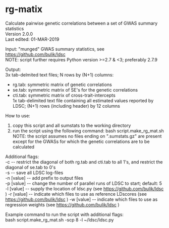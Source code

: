 # rg-matix
Calculate pairwise genetic correlations between a set of GWAS summary statistics  
Version 2.0.0  
Last edited: 01-MAR-2019  

Input: "munged" GWAS summary statistics, see https://github.com/bulik/ldsc  
NOTE: script further requires Python version >=2.7 & <3; preferably 2.7.9  

Output:  
 3x tab-delmited text files; N rows by (N+1) columns:  
  - rg.tab:	symmetric matrix of genetic correlations  
  - se.tab:	symmetric matrix of SE's for the genetic correlations  
  - cti.tab:	symmetric matrix of cross-trait-intercepts    
 1x tab-delimited text file containing all estimated values reported by LDSC; (N+1) rows (including header) by 12 columns  

How to use:  
 1) copy this script and all sumstats to the working directory  
 2) run the script using the following command: bash script.make_rg_mat.sh  
NOTE: the script assumes no files ending on ".sumstats.gz" are present except for the GWASs for which the genetic correlations are to be calculated  

Additional flags:  
 -c			-- restrict the diagonal of both rg.tab and cti.tab to all 1's, and restrict the diagonal of se.tab to 0's  
 -s			-- save all LDSC log-files  
 -n [value]	-- add prefix to output files  
 -p [value]	-- change the number of parallel runs of LDSC to start; default: 5  
 -l [value]	-- supply the location of ldsc.py (see https://github.com/bulik/ldsc )
 -r [value]	-- indicate which files to use as reference LDscores (see https://github.com/bulik/ldsc ) 
 -w [value]	-- indicate which files to use as regression weights (see https://github.com/bulik/ldsc ) 

Example command to run the script with additional flags:  
 bash script.make_rg_mat.sh -scp 8 -l ~/ldsc/ldsc.py  
